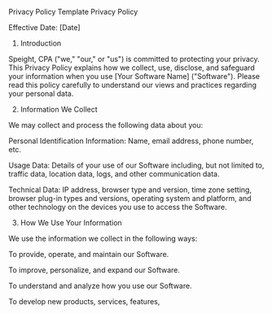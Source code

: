  Privacy Policy Template
Privacy Policy

Effective Date: [Date]

1. Introduction

Speight, CPA ("we," "our," or "us") is committed to protecting your privacy. This Privacy Policy explains how we collect, use, disclose, and safeguard your information when you use [Your Software Name] ("Software"). Please read this policy carefully to understand our views and practices regarding your personal data.

2. Information We Collect

We may collect and process the following data about you:

Personal Identification Information: Name, email address, phone number, etc.

Usage Data: Details of your use of our Software including, but not limited to, traffic data, location data, logs, and other communication data.

Technical Data: IP address, browser type and version, time zone setting, browser plug-in types and versions, operating system and platform, and other technology on the devices you use to access the Software.

3. How We Use Your Information

We use the information we collect in the following ways:

To provide, operate, and maintain our Software.

To improve, personalize, and expand our Software.

To understand and analyze how you use our Software.

To develop new products, services, features,